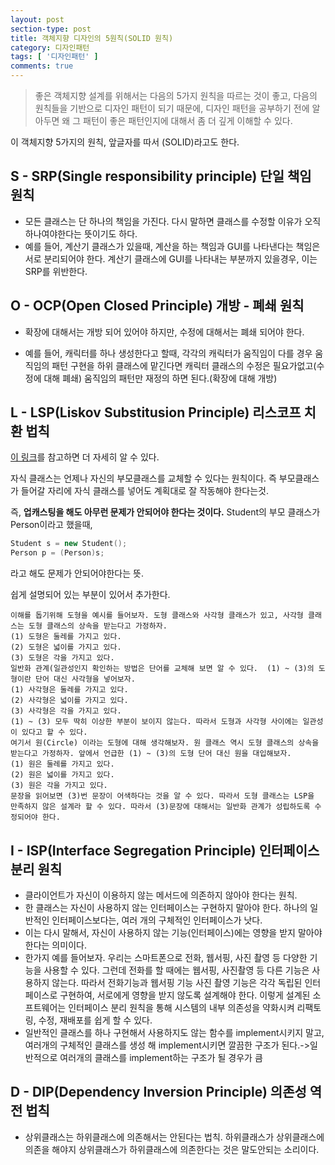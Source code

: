 ```yaml
---
layout: post
section-type: post
title: 객체지향 디자인의 5원칙(SOLID 원칙)
category: 디자인패턴
tags: [ '디자인패턴' ]
comments: true
---
```


> 좋은 객체지향 설계를 위해서는 다음의 5가지 원칙을 따르는 것이 좋고, 다음의 원칙들을 기반으로 디자인 패턴이 되기 때문에,
> 디자인 패턴을 공부하기 전에 알아두면 왜 그 패턴이 좋은 패턴인지에 대해서 좀 더 깊게 이해할 수 있다.

이 객체지향 5가지의 원칙, 앞글자를 따서 (SOLID)라고도 한다.

## S - SRP(Single responsibility principle) 단일 책임 원칙
 - 모든 클래스는 단 하나의 책임을 가진다. 다시 말하면 클래스를 수정할 이유가 오직 하나여야한다는 뜻이기도 하다.
 - 예를 들어, 계산기 클래스가 있을때, 계산을 하는 책임과 GUI를 나타낸다는 책임은 서로 분리되어야 한다. 계산기 클래스에 GUI를 나타내는 부분까지 있을경우, 이는 SRP를 위반한다.

## O - OCP(Open Closed Principle) 개방 - 폐쇄 원칙
 - 확장에 대해서는 개방 되어 있어야 하지만, 수정에 대해서는 폐쇄 되어야 한다.

 - 예를 들어, 캐릭터를 하나 생성한다고 할때, 각각의 캐릭터가 움직임이 다를 경우 움직임의 패턴 구현을 하위 클래스에 맡긴다면 캐릭터 클래스의 수정은 필요가없고(수정에 대해 폐쇄) 움직임의 패턴만 재정의 하면 된다.(확장에 대해 개방)

## L - LSP(Liskov Substitusion Principle) 리스코프 치환 법칙
 [이 링크](http://vandbt.tistory.com/41)를 참고하면 더 자세히 알 수 있다.  

 자식 클래스는 언제나 자신의 부모클래스를 교체할 수 있다는 원칙이다. 즉 부모클래스가 들어갈 자리에 자식 클래스를 넣어도 계획대로 잘 작동해야 한다는것.  

 즉, __업캐스팅을 해도 아무런 문제가 안되어야 한다는 것이다.__ Student의 부모 클래스가 Person이라고 했을때,

``` cpp
Student s = new Student();
Person p = (Person)s;
```

라고 해도 문제가 안되어야한다는 뜻.

쉽게 설명되어 있는 부분이 있어서 추가한다.

``` text
이해를 돕기위해 도형을 예시를 들어보자. 도형 클래스와 사각형 클래스가 있고, 사각형 클래스는 도형 클래스의 상속을 받는다고 가정하자.
(1) 도형은 둘레를 가지고 있다.
(2) 도형은 넓이를 가지고 있다.
(3) 도형은 각을 가지고 있다.
일반화 관계(일관성인지 확인하는 방법은 단어를 교체해 보면 알 수 있다.  (1) ~ (3)의 도형이란 단어 대신 사각형을 넣어보자.
(1) 사각형은 둘레를 가지고 있다.
(2) 사각형은 넓이를 가지고 있다.
(3) 사각형은 각을 가지고 있다.
(1) ~ (3) 모두 딱히 이상한 부분이 보이지 않는다. 따라서 도형과 사각형 사이에는 일관성이 있다고 할 수 있다.
여기서 원(Circle) 이라는 도형에 대해 생각해보자. 원 클래스 역시 도형 클래스의 상속을 받는다고 가정하자. 앞에서 언급한 (1) ~ (3)의 도형 단어 대신 원을 대입해보자.
(1) 원은 둘레를 가지고 있다.
(2) 원은 넓이를 가지고 있다.
(3) 원은 각을 가지고 있다.
문장을 읽어보면 (3)번 문장이 어색하다는 것을 알 수 있다. 따라서 도형 클래스는 LSP을 만족하지 않은 설계라 할 수 있다. 따라서 (3)문장에 대해서는 일반화 관계가 성립하도록 수정되어야 한다.
```

## I - ISP(Interface Segregation Principle) 인터페이스 분리 원칙
- 클라이언트가 자신이 이용하지 않는 메서드에 의존하지 않아야 한다는 원칙.  
- 한 클래스는 자신이 사용하지 않는 인터페이스는 구현하지 말아야 한다. 하나의 일반적인 인터페이스보다는, 여러 개의 구체적인 인터페이스가 낫다.
- 이는 다시 말해서, 자신이 사용하지 않는 기능(인터페이스)에는 영향을 받지 말아야 한다는 의미이다.
- 한가지 예를 들어보자. 우리는 스마트폰으로 전화, 웹서핑, 사진 촬영 등 다양한 기능을 사용할 수 있다. 그런데 전화를 할 때에는 웹서핑, 사진촬영 등 다른 기능은 사용하지 않는다. 따라서 전화기능과 웹서핑 기능 사진 촬영 기능은 각각 독립된 인터페이스로 구현하여, 서로에게 영향을 받지 않도록 설계해야 한다. 이렇게 설계된 소프트웨어는 인터페이스 분리 원칙을 통해 시스템의 내부 의존성을 약화시켜 리팩토링, 수정, 재배포를 쉽게 할 수 있다.
- 일반적인 클래스를 하나 구현해서 사용하지도 않는 함수를 implement시키지 말고, 여러개의 구체적인 클래스를 생성 해 implement시키면 깔끔한 구조가 된다.->일반적으로 여러개의 클래스를 implement하는 구조가 될 경우가 큼  


## D - DIP(Dependency Inversion Principle) 의존성 역전 법칙

- 상위클래스는 하위클래스에 의존해서는 안된다는 법칙. 하위클래스가 상위클래스에 의존을 해야지 상위클래스가 하위클래스에 의존한다는 것은 말도안되는 소리이다.
